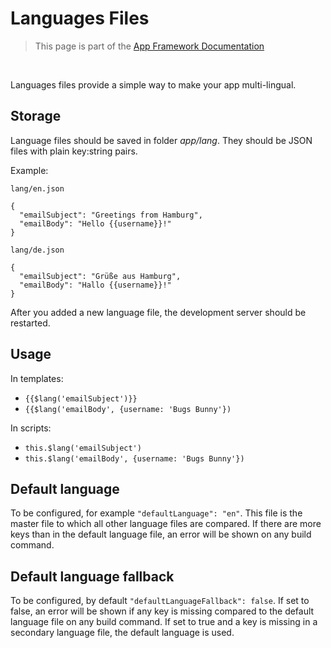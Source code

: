 # Languages Files

> This page is part of the [App Framework Documentation](../DOCUMENTATION.md)

<br />

Languages files provide a simple way to make your app multi-lingual.

## Storage

Language files should be saved in folder *app/lang*. They should be JSON files with plain key:string pairs.

Example:

`lang/en.json`
```
{
  "emailSubject": "Greetings from Hamburg",
  "emailBody": "Hello {{username}}!"
}
```

`lang/de.json`
```
{
  "emailSubject": "Grüße aus Hamburg",
  "emailBody": "Hallo {{username}}!"
}
```

After you added a new language file, the development server should be restarted.

## Usage

In templates:
- `{{$lang('emailSubject')}}`
- `{{$lang('emailBody', {username: 'Bugs Bunny'})`

In scripts:
- `this.$lang('emailSubject')`
- `this.$lang('emailBody', {username: 'Bugs Bunny'})`

## Default language

To be configured, for example `"defaultLanguage": "en"`. This file is the master file to which all other language files are compared. If there are more keys than in the default language file, an error will be shown on any build command.

## Default language fallback

To be configured, by default `"defaultLanguageFallback": false`. If set to false, an error will be shown if any key is missing compared to the default language file on any build command. If set to true and a key is missing in a secondary language file, the default language is used.
